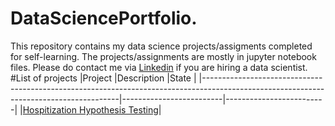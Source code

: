 # DataSciencePortfolio.

This repository contains my data science projects/assigments completed for self-learning. The projects/assignments are mostly in jupyter notebook files.
Please do contact me via [Linkedin](https://linkedin.com/in/omnia-elaeis) if you are hiring a data scientist.
#List of projects
|Project                                                                                                                                |Description              |State                    |
|---------------------------------------------------------------------------------------------------------------------------------------|-------------------------|-------------------------|
|[Hospitization Hypothesis Testing](https://github.com/Omniaahmedm/DataSciencePortfolio./tree/main/Hospitization%20Hypothesis%20Testing)|
